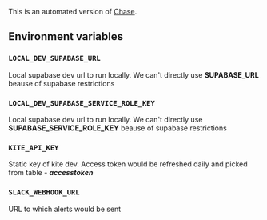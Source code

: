 This is an automated version of [Chase](https://premium.capitalmind.in/2024/02/capitalmind-chase-entry-and-exit-rules/). 
## Environment variables

### `LOCAL_DEV_SUPABASE_URL`
Local supabase dev url to run locally. We can't directly use **SUPABASE_URL** beause of supabase restrictions
### `LOCAL_DEV_SUPABASE_SERVICE_ROLE_KEY`
Local supabase dev url to run locally. We can't directly use **SUPABASE_SERVICE_ROLE_KEY** beause of supabase restrictions
### `KITE_API_KEY`
Static key of kite dev. Access token would be refreshed daily and picked from table - ***accesstoken***
### `SLACK_WEBHOOK_URL`
URL to which alerts would be sent

